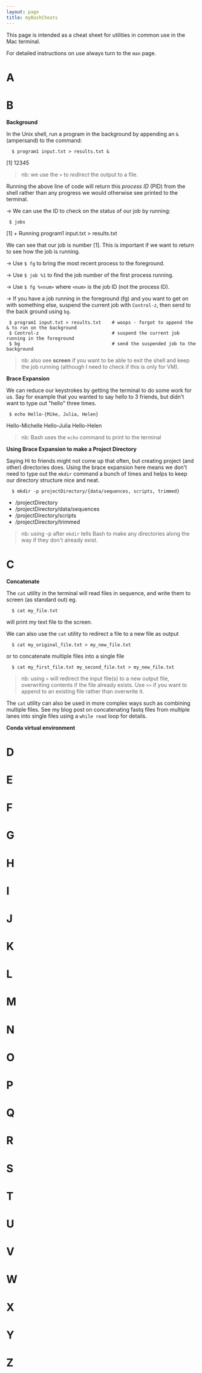 ```yaml
---
layout: page
title: myBashCheats
---
```


This page is intended as a cheat sheet for utilities in common use in the Mac terminal.

For detailed instructions on use always turn to the `man` page.

# A

# B

**Background**

In the Unix shell, run a program in the background by appending an `&` (ampersand) to the command:

  ```
    $ program1 input.txt > results.txt &
  
  ```
   [1] 12345 
   
> nb: we use the `>` to *redirect* the output to a file.

Running the above line of code will return this *process ID* (PID) from the shell rather than any progress we would otherwise see printed to the terminal.

-> We can use the ID to check on the status of our job by running:
  ```
   $ jobs
  ```
   [1] + Running program1 input.txt > results.txt 
 
 We can see that our job is number [1]. This is important if we want to return to see how the job is running.
 
 -> Use `$ fg` to bring the most recent process to the foreground.
 
 -> Use `$ job %1` to find the job number of the first process running.
 
 -> Use `$ fg %<num>` where `<num>` is the job ID (not the process ID).
 
 -> If you have a job running in the foreground (fg) and you want to get on with something else, suspend the current job with `Control-z`, then send to the back ground using `bg`.
 
 ```
  $ program1 input.txt > results.txt    # woops - forgot to append the & to run on the background
  $ Control-z                           # suspend the current job running in the foreground
  $ bg                                  # send the suspended job to the background
  ```
  
 > nb: also see **screen** if you want to be able to exit the shell and keep the job running (although I need to check if this is only for VM).

**Brace Expansion**

We can reduce our keystrokes by getting the terminal to do some work for us. Say for example that you wanted to say hello to 3 friends, but didn't want to type out "hello" three times.

  ```
   $ echo Hello-{Mike, Julia, Helen}
  ```
  
  Hello-Michelle Hello-Julia Hello-Helen
  
> nb: Bash uses the `echo` command to print to the terminal
  
**Using Brace Expansion to make a Project Directory**

Saying Hi to friends might not come up that often, but creating project (and other) directories does. Using the brace expansion here means we don't need to type out the `mkdir` command a bunch of times and helps to keep our directory structure nice and neat.
  
  ```
    $ mkdir -p projectDirectory/{data/sequences, scripts, trimmed}
  ```
  
   * /projectDirectory
   * /projectDirectory/data/sequences
   * /projectDirectory/scripts
   * /projectDirectory/trimmed
      
> nb: using -p after `mkdir` tells Bash to make any directories along the way if they don't already exist.  

# C

**Concatenate**

The `cat` utility in the terminal will read files in sequence, and write them to screen (as standard out) eg.

```
  $ cat my_file.txt
```

will print my text file to the screen. 

We can also use the `cat` utility to redirect a file to a new file as output

```
  $ cat my_original_file.txt > my_new_file.txt
```
or to concatenate multiple files into a single file

```
  $ cat my_first_file.txt my_second_file.txt > my_new_file.txt
```
> nb: using `>` will redirect the input file(s) to a new output file, overwriting contents if the file already exists. Use `>>` if you want to append to an existing file rather than overwrite it.

The `cat` utility can also be used in more complex ways such as combining multiple files. See my blog post on concatenating fastq files from multiple lanes into single files using a `while read` loop for details.
  
**Conda virtual environment**

# D

# E

# F

# G

# H

# I

# J

# K

# L

# M

# N

# O

# P

# Q

# R

# S

# T

# U

# V

# W

# X

# Y

# Z
